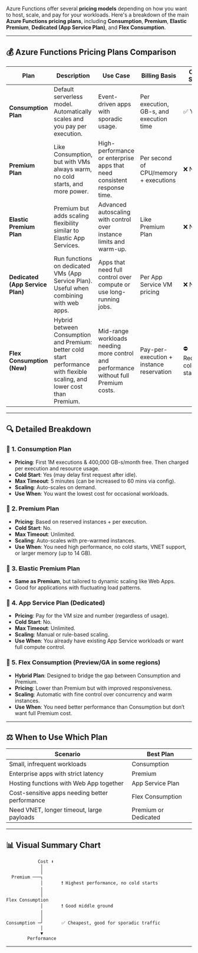 Azure Functions offer several **pricing models** depending on how you want to host, scale, and pay for your workloads. Here's a breakdown of the main **Azure Functions pricing plans**, including **Consumption**, **Premium**, **Elastic Premium**, **Dedicated (App Service Plan)**, and **Flex Consumption**.

---

## 💰 **Azure Functions Pricing Plans Comparison**

| Plan                             | Description                                                                                                               | Use Case                                                                             | Billing Basis                            | Cold Start            |
| -------------------------------- | ------------------------------------------------------------------------------------------------------------------------- | ------------------------------------------------------------------------------------ | ---------------------------------------- | --------------------- |
| **Consumption Plan**             | Default serverless model. Automatically scales and you pay per execution.                                                 | Event-driven apps with sporadic usage.                                               | Per execution, GB-s, and execution time  | ✅ Yes                 |
| **Premium Plan**                 | Like Consumption, but with VMs always warm, no cold starts, and more power.                                               | High-performance or enterprise apps that need consistent response time.              | Per second of CPU/memory + executions    | ❌ No                  |
| **Elastic Premium Plan**         | Premium but adds scaling flexibility similar to Elastic App Services.                                                     | Advanced autoscaling with control over instance limits and warm-up.                  | Like Premium Plan                        | ❌ No                  |
| **Dedicated (App Service Plan)** | Run functions on dedicated VMs (App Service Plan). Useful when combining with web apps.                                   | Apps that need full control over compute or use long-running jobs.                   | Per App Service VM pricing               | ❌ No                  |
| **Flex Consumption (New)**       | Hybrid between Consumption and Premium: better cold start performance with flexible scaling, and lower cost than Premium. | Mid-range workloads needing more control and performance without full Premium costs. | Pay-per-execution + instance reservation | ⛔️ Reduced cold start |

---

## 🔍 **Detailed Breakdown**

### 🔹 **1. Consumption Plan**

* **Pricing**: First 1M executions & 400,000 GB-s/month free. Then charged per execution and resource usage.
* **Cold Start**: Yes (may delay first request after idle).
* **Max Timeout**: 5 minutes (can be increased to 60 mins via config).
* **Scaling**: Auto-scales on demand.
* **Use When**: You want the lowest cost for occasional workloads.

### 🔹 **2. Premium Plan**

* **Pricing**: Based on reserved instances + per execution.
* **Cold Start**: No.
* **Max Timeout**: Unlimited.
* **Scaling**: Auto-scales with pre-warmed instances.
* **Use When**: You need high performance, no cold starts, VNET support, or larger memory (up to 14 GB).

### 🔹 **3. Elastic Premium Plan**

* **Same as Premium**, but tailored to dynamic scaling like Web Apps.
* Good for applications with fluctuating load patterns.

### 🔹 **4. App Service Plan (Dedicated)**

* **Pricing**: Pay for the VM size and number (regardless of usage).
* **Cold Start**: No.
* **Max Timeout**: Unlimited.
* **Scaling**: Manual or rule-based scaling.
* **Use When**: You already have existing App Service workloads or want full compute control.

### 🔹 **5. Flex Consumption (Preview/GA in some regions)**

* **Hybrid Plan**: Designed to bridge the gap between Consumption and Premium.
* **Pricing**: Lower than Premium but with improved responsiveness.
* **Scaling**: Automatic with fine control over concurrency and warm instances.
* **Use When**: You need better performance than Consumption but don’t want full Premium cost.

---

## ⚖️ **When to Use Which Plan**

| Scenario                                       | Best Plan            |
| ---------------------------------------------- | -------------------- |
| Small, infrequent workloads                    | Consumption          |
| Enterprise apps with strict latency            | Premium              |
| Hosting functions with Web App together        | App Service Plan     |
| Cost-sensitive apps needing better performance | Flex Consumption     |
| Need VNET, longer timeout, large payloads      | Premium or Dedicated |

---

## 📊 Visual Summary Chart

```plaintext
            Cost ⬆️
             │
             │
  Premium ───┐
             │       ❗ Highest performance, no cold starts
             │
             │
Flex Consumption
             │       ❗ Good middle ground
             │
             │
Consumption ─┘       ✅ Cheapest, good for sporadic traffic
             │
             ▼
        Performance
```

---


